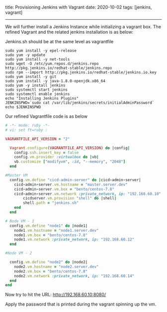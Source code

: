 title: Provisioning Jenkins with Vagrant
date: 2020-10-02
tags: [jenkins, vagrant]

---

We will further install a Jenkins Instance while initializing a vagrant box. The refined Vagrant and the related jenkins installation is as below:

Jenkins.sh should be at the same level as vagrantfile

```shell
sudo yum install -y epel-release
sudo yum -y update
sudo yum install -y net-tools
sudo wget -O /etc/yum.repos.d/jenkins.repo http://pkg.jenkins.io/redhat-stable/jenkins.repo
sudo rpm --import http://pkg.jenkins.io/redhat-stable/jenkins.io.key
sudo yum install -y git 
sudo yum install -y java-1.8.0-openjdk.x86_64
sudo yum -y install jenkins 
sudo systemctl start jenkins
sudo systemctl enable jenkins
echo "Installing Jenkins Plugins"
JENKINSPWD=`sudo cat /var/lib/jenkins/secrets/initialAdminPassword`
echo $JENKINSPWD
```



Our refined Vagrantfile code is as below

```ruby
# -*- mode: ruby -*-
# vi: set ft=ruby :

VAGRANTFILE_API_VERSION = "2"

  Vagrant.configure(VAGRANTFILE_API_VERSION) do |config|
    config.ssh.insert_key = false
    config.vm.provider :virtualbox do |vb|
    vb.customize ["modifyvm", :id, "--memory", "2048"]
  end

#Master VM
  config.vm.define "cicd-admin-server" do |cicd-admin-server|
    cicd-admin-server.vm.hostname = "master.server.dev"
    cicd-admin-server.vm.box = "bento/centos-7.8"
    cicd-admin-server.vm.network :private_network, ip: "192.168.60.10"
    	cicdserver.vm.provision "shell" do |shell|
    	shell.path = "jenkins.sh"
  	end
  end

# Node VM - 1
  config.vm.define "node1" do |node1|
    node1.vm.hostname = "node1.server.dev"
    node1.vm.box = "bento/centos-7.8"
    node1.vm.network :private_network, ip: "192.168.60.12"
  end

#Node VM - 2

  config.vm.define "node2" do |node2|
    node2.vm.hostname = "node2.server.dev"
    node2.vm.box = "bento/centos-7.8"
    node2.vm.network :private_network, ip: "192.168.60.14"
  end
end
```



Now  try to hit the URL: http://192.168.60.10:8080/

Apply the password that is printed during the vagrant spinning up the vm.